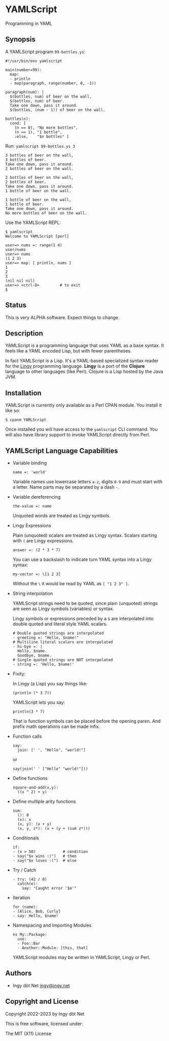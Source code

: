 YAMLScript
==========

Programming in YAML


## Synopsis

A YAMLScript program `99-bottles.ys`:
```
#!/usr/bin/env yamlscript

main(number=99):
  map:
  - println
  - map(paragraph, range(number, 0, -1))

paragraph(num): |
  $(bottles, num) of beer on the wall,
  $(bottles, num) of beer.
  Take one down, pass it around.
  $(bottles, (num - 1)) of beer on the wall.

bottles(n):
  cond: [
    (n == 0), "No more bottles",
    (n == 1), "1 bottle",
    :else,    "$n bottles" ]
```

Run: `yamlscript 99-bottles.ys 3`

```
3 bottles of beer on the wall,
3 bottles of beer.
Take one down, pass it around.
2 bottles of beer on the wall.

2 bottles of beer on the wall,
2 bottles of beer.
Take one down, pass it around.
1 bottle of beer on the wall.

1 bottle of beer on the wall,
1 bottle of beer.
Take one down, pass it around.
No more bottles of beer on the wall.
```

Use the YAMLScript REPL:
```
$ yamlscript
Welcome to YAMLScript [perl]

user=> nums =: range(1 4)
user/nums
user=> nums
(1 2 3)
user=> map: [ println, nums ]
1
2
3
(nil nil nil)
user=> <ctrl-D>         # to exit
$
```


## Status

This is very ALPHA software.
Expect things to change.


## Description

YAMLScript is a programming language that uses YAML as a base syntax.
It feels like a YAML encoded Lisp, but with fewer parentheses.

In fact YAMLScript *is* a Lisp.
It's a YAML-based specialized syntax reader for the [Lingy](
https://metacpan.org/dist/Lingy/view/lib/Lingy.pod) programming language.
**Lingy** is a port of the **Clojure** language to other languages (like Perl).
Clojure is a Lisp hosted by the Java JVM.


## Installation

YAMLScript is currently only available as a Perl CPAN module.
You install it like so:

```
$ cpanm YAMLScript
```

Once installed you will have access to the `yamlscript` CLI command.
You will also have library support to invoke YAMLScript directly from Perl.


## YAMLScript Language Capabilities

* Variable binding

  ```
  name =: 'world'
  ```

  Variable names use lowercase letters `a-z`, digits `0-9` and must start with
  a letter.
  Name parts may be separated by a dash `-`.

* Variable dereferencing

  ```
  the-value =: name
  ```

  Unquoted words are treated as Lingy symbols.

* Lingy Expressions

  Plain (unquoted) scalars are treated as Lingy syntax.
  Scalars starting with `(` are Lingy expressions.

  ```
  answer =: (2 * 3 * 7)
  ```

  You can use a backslash to indicate turn YAML syntax into a Lingy syntax:

  ```
  my-vector =: \[1 2 3]
  ```

  Without the `\` it would be read by YAML as `[ "1 2 3" ]`.

* String interpolation

  YAMLScript strings need to be quoted, since plain (unquoted) strings are seen
  as Lingy symbols (variables) or syntax.

  Lingy symbols or expressions preceded by a `$` are interpolated into double
  quoted and literal style YAML scalars.

  ```
  # Double quoted strings are interpolated
  - greeting =: "Hello, $name!"
  # Multiline literal scalars are interpolated
  - hi-bye =: |
    Hello, $name.
    Goodbye, $name.
  # Single quoted strings are NOT interpolated
  - string =: 'Hello, $name!'
  ```

* Fixity:

  In Lingy (a Lisp) you say things like:
  ```
  (println (* 3 7))
  ```

  YAMLScript lets you say:
  ```
  println(3 * 7)
  ```

  That is function symbols can be placed before the opening paren.
  And prefix math operations can be made infix.

* Function calls
  ```
  say:
    join: [' ', "Hello", "world!"]
  ```

  or

  ```
  say(join(' ' ["Hello" "world!"]))
  ```

* Define functions
  ```
  square-and-add(x,y):
    ((x ^ 2) + y)
  ```

* Define multiple arity functions
  ```
  sum:
    (): 0
    (x): x
    (x, y): (x + y)
    (x, y, z*): (x + (y + (sum z*)))
  ```

* Conditionals
  ```
  if:
  - (x > 50)            # condition
  - say("$x wins :)")   # then
  - say("$x loses :(")  # else
  ```

* Try / Catch
  ```
  - try: (42 / 0)
    catch(e):
      say: "Caught error '$e'"
  ```

* Iteration
  ```
  for (name):
  - [Alice, Bob, Curly]
  - say: Hello, $name!
  ```

* Namespacing and Importing Modules

  ```
  ns My::Package:
    use:
    - Foo::Bar
    - Another::Module: [this, that]
  ```

  YAMLScript modules may be written in YAMLScript, Lingy or Perl.


## Authors

* Ingy döt Net <ingy@ingy.net>


## Copyright and License

Copyright 2022-2023 by Ingy döt Net

This is free software, licensed under:

The MIT (X11) License
